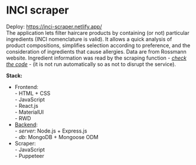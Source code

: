 # INCI scraper
Deploy: https://inci-scraper.netlify.app/ <br/>
The application lets filter haircare products by containing (or not) particular ingredients (INCI nomenclature is valid). It allows a quick analysis of product compositions, simplifies selection according to preference, and the consideration of ingredients that cause allergies. Data are from Rossmann website.  Ingredient information was read by the scraping function - [*check the code*](https://github.com/a-szczepan/webscraper-server/tree/master/scraper) - (it is not run automatically so as not to disrupt the service).

**Stack:** 
 - Frontend:
		  <br/>- HTML + CSS
		  <br/>-  JavaScript
		  <br/>- React.js
		  <br/>- MaterialUI
		  <br/>- RWD
 - [Backend](https://github.com/a-szczepan/webscraper-server):
		<br /> - *server*: Node.js + Express.js
		<br /> - *db*: MongoDB + Mongoose ODM
 - Scraper:
<br/>- JavaScript
<br/>- Puppeteer
